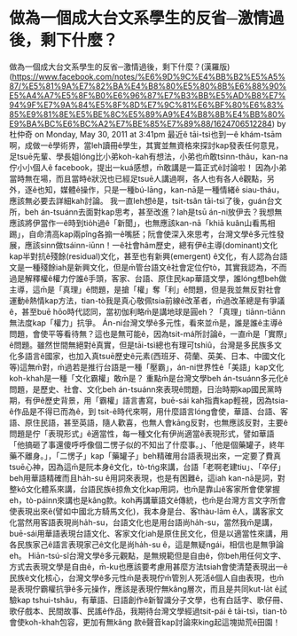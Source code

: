 # 做為一個成大台文系學生的反省─激情過後，剩下什麼？

做為一個成大台文系學生的反省─激情過後，剩下什麼？(漢羅版)(https://www.facebook.com/notes/%E6%9D%9C%E4%BB%B2%E5%A5%87/%E5%81%9A%E7%82%BA%E4%B8%80%E5%80%8B%E6%88%90%E5%A4%A7%E5%8F%B0%E6%96%87%E7%B3%BB%E5%AD%B8%E7%94%9F%E7%9A%84%E5%8F%8D%E7%9C%81%E6%BF%80%E6%83%85%E9%81%8E%E5%BE%8C%E5%89%A9%E4%B8%8B%E4%BB%80%E9%BA%BC%E6%BC%A2%E7%BE%85%E7%89%88/1624706512284)
by 杜仲奇 on Monday, May 30, 2011 at 3:41pm
     最近ê tāi-tsì也到一ê khám-tsām啊，成做一ê學術界，當leh讀冊ê學生，其實並無資格來探討kap發表任何意見，足tsuē先輩、學長姐lóng比小弟koh-kah有想法，小弟也m̄敢tsìnn-thâu，kan-na佇小小個人ê facebook，提出一kuá感想，m̄敢講是一篇正式ê討論啦！
     因為小弟當時無在場，而且當時ê狀況也已經足tsuē人講過啊，各人也有各人ê觀點，另外，逐ê也知，媒體ê操作，只是一種bú-lāng，kan-nā是一種情緒ê siau-tháu，應該無必要去詳細kah討論。
     我一直leh想ê是，tsit-tsân tāi-tsì了後，guán台文所，beh án-tsuánn去面對kap思考，甚至改進？Iah是tsū án-ni放伊去？我想無應該將伊當作一ê時到tio̍h過ê「新聞」，也無應該kan-nā「khiā kuân山看馬相踢」，自命清高kap兩pîng各搧一ê嘴胚；阮會使深入來思考，台灣文學ê多元性發展，應該sinn做tsáinn-iūnn！一ê社會hâm歷史，總有伊ê主導(dominant)文化kap半對抗ê殘餘(residual)文化，甚至也有新興(emergent) ê文化，有人認為台語文是一種殘餘iah是新興文化，但是m̄管台語文ê社會定位佇tò，其實我認為，不而過是解釋權ê權力佇誰ê手頭，客家、台語、原住民kap華語文學，誰lóng想beh做主導，這m̄是「真理」ê問題，是搶「權」奪「利」ê問題，但是我並無反對社會運動ê熱情kap方法，tian-tò我是真心敬佩tsia前線ê改革者，m̄過改革總是有爭議ê，甚至buē hōo時代認同，當初伽利略m̄是講地球是圓eh？「真理」tiānn-tiānn無法度kap「權力」抗爭。
     Án-ni台灣文學ê多元性，看來並m̄是，誰是誰ê主導ê問題，會使平等看待無？這也是無可能ê，因為tsit-má所討論ê，一直m̄是「實際」ê問題。雖然世間無絕對ê真實，但是tāi-tsì總也有理可tshiû，台灣是多民族多文化多語言ê國家，也加入真tsuē歷史ê元素(西班牙、荷蘭、英美、日本、中國文化等)這無m̄對，m̄過若是推行台語是一種「壓霸」，án-ni世界性ê「美語」kap文化koh-khah是一種「文化霸權」敢m̄是？
     重點m̄是台灣文學beh án-tsuánn多元化ê問題，是歷史、社會、文化beh án-tsuánn來表現ê問題，日治時期kap國民黨時期，有伊ê歷史背景，用「霸權」語言書寫，buē-sái kah指責kap輕視，因為tsia-ê作品是不得已而為ê，到 tsit-ê時代來啊，用什麼語言lóng會使，華語、台語、客語、原住民語，甚至英語，隨人歡喜，也無人會kāng反對，也無應該反對，主要ê問題是佇「表現形式」ê適當性，每一種文化有伊尚適當ê表現形式，譬如華語「他搞砸了事還傻呼呼像個二愣子似的不知出了什麼事。」、「他是個藥罐子，終年藥不離身。」，「二愣子」kap「藥罐子」beh精確用台語表現出來，一定要了費真tsuē心神，因為這m̄是阮本身ê文化，tò-tńg來講，台語「老啊老建tiu」、「卒仔」beh用華語精確而且ha̍h-su ê用詞來表現，也是有困難ê，這iah kan-nā是詞，對整kô文化體系來講，台語民族ê掠魚文化kap用詞，也m̄是靠山ê客家所會使掌握eh，tò-páinn來講也是kâng款。koh再講華語文ê傳統，也m̄是台灣方言文字所會使表現出來ê(譬如中國北方騎馬文化)，我本身是台、客thàu-lām ê人，講客家文化當然用客語表現尚ha̍h-su，台語文化也是用台語尚ha̍h-su，當然我m̄是講，buē-sái用華語表現台語文化、客家文化iah是原住民文化，但是以適當性來講，用各民族家己ê語言表現家己ê文化是尚ha̍h-su ê，這是無疑ngái，相信也是無爭論eh。
     Hiān-tsú-sî台灣文學ê多元觀點，是無規範但是自由ê，你beh用任何文字、方式去表現文學是自由ê，m̄-ku也應該要考慮用甚麼方法tsiah會使清楚表現出一ê民族ê文化核心，台灣文學ê多元性m̄是表現佇m̄管別人死活ê個人自由表現，也m̄是表現佇霸權抗爭ê多元操作，應該是表現佇無kâng層次，而且是共同kut-la̍t ê試驗kap tshui-tshâu，有華語、日語創作ê新智識分子文學，也有白話字、歌仔冊、歌仔戲本、民間故事、民謠ê作品，我期待台灣文學經過tsit-pái ê tāi-tsì，tian-tò會使koh-khah包容，更加有無kâng 款ê聲音kap討論來king起這塊拋荒ê田園！
